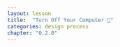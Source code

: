 ```yaml
---
layout: lesson
title:  "Turn Off Your Computer 🔌"
categories: design process  
chapter: "0.2.0"
---
```


